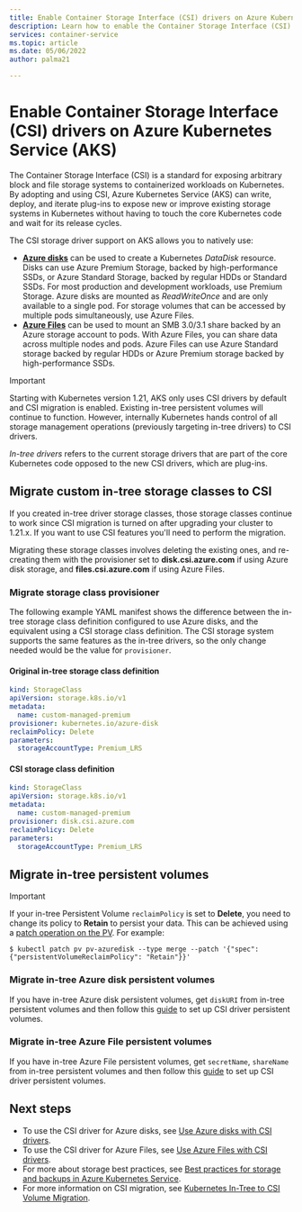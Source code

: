 ```yaml
---
title: Enable Container Storage Interface (CSI) drivers on Azure Kubernetes Service (AKS)
description: Learn how to enable the Container Storage Interface (CSI) drivers for Azure disks and Azure Files in an Azure Kubernetes Service (AKS) cluster.
services: container-service
ms.topic: article
ms.date: 05/06/2022
author: palma21

---
```


# Enable Container Storage Interface (CSI) drivers on Azure Kubernetes Service (AKS)

The Container Storage Interface (CSI) is a standard for exposing arbitrary block and file storage systems to containerized workloads on Kubernetes. By adopting and using CSI, Azure Kubernetes Service (AKS) can write, deploy, and iterate plug-ins to expose new or improve existing storage systems in Kubernetes without having to touch the core Kubernetes code and wait for its release cycles.

The CSI storage driver support on AKS allows you to natively use:

- [**Azure disks**](azure-disk-csi.md) can be used to create a Kubernetes *DataDisk* resource. Disks can use Azure Premium Storage, backed by high-performance SSDs, or Azure Standard Storage, backed by regular HDDs or Standard SSDs. For most production and development workloads, use Premium Storage. Azure disks are mounted as *ReadWriteOnce* and are only available to a single pod. For storage volumes that can be accessed by multiple pods simultaneously, use Azure Files.
- [**Azure Files**](azure-files-csi.md) can be used to mount an SMB 3.0/3.1 share backed by an Azure storage account to pods. With Azure Files, you can share data across multiple nodes and pods. Azure Files can use Azure Standard storage backed by regular HDDs or Azure Premium storage backed by high-performance SSDs.

> [!IMPORTANT]
> Starting with Kubernetes version 1.21, AKS only uses CSI drivers by default and CSI migration is enabled. Existing in-tree persistent volumes will continue to function. However, internally Kubernetes hands control of all storage management operations (previously targeting in-tree drivers) to CSI drivers.
>
> *In-tree drivers* refers to the current storage drivers that are part of the core Kubernetes code opposed to the new CSI drivers, which are plug-ins.

## Migrate custom in-tree storage classes to CSI

If you created in-tree driver storage classes, those storage classes continue to work since CSI migration is turned on after upgrading your cluster to 1.21.x. If you want to use CSI features you'll need to perform the migration.

Migrating these storage classes involves deleting the existing ones, and re-creating them with the provisioner set to **disk.csi.azure.com** if using Azure disk storage, and **files.csi.azure.com** if using Azure Files.  

### Migrate storage class provisioner

The following example YAML manifest shows the difference between the in-tree storage class definition configured to use Azure disks, and the equivalent using a CSI storage class definition. The CSI storage system supports the same features as the in-tree drivers, so the only change needed would be the value for `provisioner`.

#### Original in-tree storage class definition

```yaml
kind: StorageClass
apiVersion: storage.k8s.io/v1
metadata:
  name: custom-managed-premium
provisioner: kubernetes.io/azure-disk
reclaimPolicy: Delete
parameters:
  storageAccountType: Premium_LRS
```

#### CSI storage class definition

```yaml
kind: StorageClass
apiVersion: storage.k8s.io/v1
metadata:
  name: custom-managed-premium
provisioner: disk.csi.azure.com
reclaimPolicy: Delete
parameters:
  storageAccountType: Premium_LRS
```

## Migrate in-tree persistent volumes

> [!IMPORTANT]
> If your in-tree Persistent Volume `reclaimPolicy` is set to **Delete**, you need to change its policy to **Retain** to persist your data.  This can be achieved using a [patch operation on the PV](https://kubernetes.io/docs/tasks/administer-cluster/change-pv-reclaim-policy/). For example:
>
> ```console
> $ kubectl patch pv pv-azuredisk --type merge --patch '{"spec": {"persistentVolumeReclaimPolicy": "Retain"}}'
> ```

### Migrate in-tree Azure disk persistent volumes

If you have in-tree Azure disk persistent volumes, get `diskURI` from in-tree persistent volumes and then follow this [guide][azure-disk-static-mount] to set up CSI driver persistent volumes.

### Migrate in-tree Azure File persistent volumes

If you have in-tree Azure File persistent volumes, get `secretName`, `shareName` from in-tree persistent volumes and then follow this [guide][azure-file-static-mount] to set up CSI driver persistent volumes.

## Next steps

- To use the CSI driver for Azure disks, see [Use Azure disks with CSI drivers](azure-disk-csi.md).
- To use the CSI driver for Azure Files, see [Use Azure Files with CSI drivers](azure-files-csi.md).
- For more about storage best practices, see [Best practices for storage and backups in Azure Kubernetes Service][operator-best-practices-storage].
- For more information on CSI migration, see [Kubernetes In-Tree to CSI Volume Migration][csi-migration-community].

<!-- LINKS - external -->
[access-modes]: https://kubernetes.io/docs/concepts/storage/persistent-volumes/#access-modes
[csi-migration-community]: https://kubernetes.io/blog/2019/12/09/kubernetes-1-17-feature-csi-migration-beta
[kubectl-apply]: https://kubernetes.io/docs/reference/generated/kubectl/kubectl-commands#apply
[kubectl-get]: https://kubernetes.io/docs/reference/generated/kubectl/kubectl-commands#get
[kubernetes-storage-classes]: https://kubernetes.io/docs/concepts/storage/storage-classes/
[kubernetes-volumes]: https://kubernetes.io/docs/concepts/storage/persistent-volumes/
[managed-disk-pricing-performance]: https://azure.microsoft.com/pricing/details/managed-disks/

<!-- LINKS - internal -->
[azure-disk-volume]: azure-disk-volume.md
[azure-disk-static-mount]: azure-disk-volume.md#mount-disk-as-volume
[azure-file-static-mount]: azure-files-volume.md#mount-file-share-as-a-persistent-volume
[azure-files-pvc]: azure-files-dynamic-pv.md
[premium-storage]: ../virtual-machines/disks-types.md
[az-disk-list]: /cli/azure/disk#az_disk_list
[az-snapshot-create]: /cli/azure/snapshot#az_snapshot_create
[az-disk-create]: /cli/azure/disk#az_disk_create
[az-disk-show]: /cli/azure/disk#az_disk_show
[aks-quickstart-cli]: kubernetes-walkthrough.md
[aks-quickstart-portal]: kubernetes-walkthrough-portal.md
[install-azure-cli]: /cli/azure/install-azure-cli
[operator-best-practices-storage]: operator-best-practices-storage.md
[concepts-storage]: concepts-storage.md
[storage-class-concepts]: concepts-storage.md#storage-classes
[az-extension-add]: /cli/azure/extension#az_extension_add
[az-extension-update]: /cli/azure/extension#az_extension_update
[az-feature-register]: /cli/azure/feature#az_feature_register
[az-feature-list]: /cli/azure/feature#az_feature_list
[az-provider-register]: /cli/azure/provider#az_provider_register
